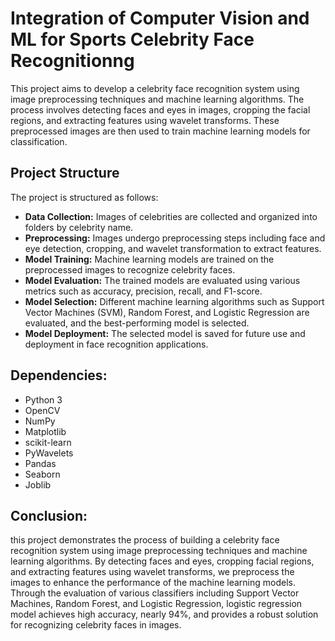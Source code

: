 # Integration of Computer Vision and ML for Sports Celebrity Face Recognitionng

This project aims to develop a celebrity face recognition system using image preprocessing techniques and machine learning algorithms. The process involves detecting faces and eyes in images, cropping the facial regions, and extracting features using wavelet transforms. These preprocessed images are then used to train machine learning models for classification.

## Project Structure

The project is structured as follows:

- **Data Collection:** Images of celebrities are collected and organized into folders by celebrity name.
- **Preprocessing:** Images undergo preprocessing steps including face and eye detection, cropping, and wavelet transformation to extract features.
- **Model Training:** Machine learning models are trained on the preprocessed images to recognize celebrity faces.
- **Model Evaluation:** The trained models are evaluated using various metrics such as accuracy, precision, recall, and F1-score.
- **Model Selection:** Different machine learning algorithms such as Support Vector Machines (SVM), Random Forest, and Logistic Regression are evaluated, and the best-performing model is selected.
- **Model Deployment:** The selected model is saved for future use and deployment in face recognition applications.

## Dependencies:

- Python 3
- OpenCV
- NumPy
- Matplotlib
- scikit-learn
- PyWavelets
- Pandas
- Seaborn
- Joblib

## Conclusion:
this project demonstrates the process of building a celebrity face recognition system using image preprocessing techniques and machine learning algorithms. By detecting faces and eyes, cropping facial regions, and extracting features using wavelet transforms, we preprocess the images to enhance the performance of the machine learning models. Through the evaluation of various classifiers including Support Vector Machines, Random Forest, and Logistic Regression, logistic regression model achieves high accuracy, nearly 94%, and provides a robust solution for recognizing celebrity faces in images.
